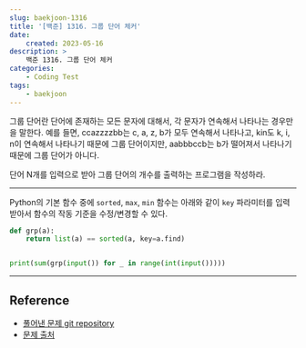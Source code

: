 ```yaml
---
slug: baekjoon-1316
title: '[백준] 1316. 그룹 단어 체커'
date:
    created: 2023-05-16
description: >
    백준 1316. 그룹 단어 체커
categories:
    - Coding Test
tags:
    - baekjoon
---
```


그룹 단어란 단어에 존재하는 모든 문자에 대해서, 각 문자가 연속해서 나타나는 경우만을 말한다. 예를 들면, ccazzzzbb는 c, a, z, b가 모두 연속해서 나타나고, kin도 k, i, n이 연속해서 나타나기 때문에 그룹 단어이지만, aabbbccb는 b가 떨어져서 나타나기 때문에 그룹 단어가 아니다.

단어 N개를 입력으로 받아 그룹 단어의 개수를 출력하는 프로그램을 작성하라.  

<!-- more -->

---

Python의 기본 함수 중에 `sorted`, `max`, `min` 함수는 아래와 같이 `key` 파라미터를 입력 받아서 함수의 작동 기준을 수정/변경할 수 있다.  

```python
def grp(a):
    return list(a) == sorted(a, key=a.find)


print(sum(grp(input()) for _ in range(int(input()))))
```

---
## Reference
- [풀어낸 문제 git repository](https://github.com/djccnt15/coding_test)
- [문제 출처](https://www.acmicpc.net/problem/1316)
